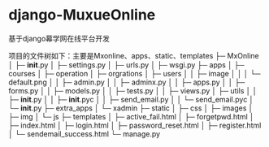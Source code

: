 # django-MuxueOnline
基于django幕学网在线平台开发

项目的文件树如下：主要是Mxonline、apps、static、templates
├─ MxOnline
│  ├─ __init__.py
│  ├─ settings.py
│  ├─ urls.py
│  ├─ wsgi.py
├─ apps
│  ├─ courses
│  ├─ operation
│  ├─ orgrations
│  ├─ users
│  │  ├─ image
│  │  │  └─ default.png
│  │  ├─ admin.py
│  │  ├─ adminx.py
│  │  ├─ apps.py
│  │  ├─ forms.py
│  │  ├─ models.py
│  │  ├─ tests.py
│  │  ├─ views.py
│  ├─ utils
│  │  ├─ __init__.py
│  │  ├─ __init__.pyc
│  │  ├─ send_email.py
│  │  └─ send_email.pyc
│  └─ __init__.py
├─ extra_apps
│  └─ xadmin
├─ static
│  ├─ css
│  ├─ images
│  ├─ img
│  └─ js
├─ templates
│  ├─ active_fail.html
│  ├─ forgetpwd.html
│  ├─ index.html
│  ├─ login.html
│  ├─ password_reset.html
│  ├─ register.html
│  └─ sendemail_success.html
└─ manage.py
